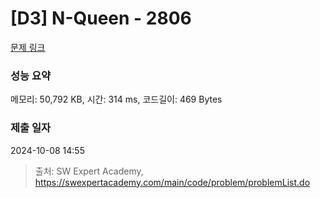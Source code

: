 # [D3] N-Queen - 2806 

[문제 링크](https://swexpertacademy.com/main/code/problem/problemDetail.do?contestProbId=AV7GKs06AU0DFAXB) 

### 성능 요약

메모리: 50,792 KB, 시간: 314 ms, 코드길이: 469 Bytes

### 제출 일자

2024-10-08 14:55



> 출처: SW Expert Academy, https://swexpertacademy.com/main/code/problem/problemList.do